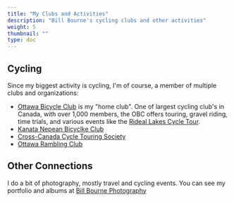 ```yaml
---
title: "My Clubs and Activities"
description: "Bill Bourne's cycling clubs and other activities"
weight: 5
thumbnail: ""
type: doc
---
```


## Cycling

Since my biggest activity is cycling, I'm of course, a member of multiple clubs and organizations:

* [Ottawa Bicycle Club](https://www.ottawabicycleclub.ca/) is my "home club". One of largest cycling club's in Canada, with over 1,000 members, the OBC offers touring, gravel riding, time trials, and various events like the [Rideal Lakes Cycle Tour](https://www.ottawabicycleclub.ca/rlct/).
* [Kanata Nepean Bicyclke Club](https://knbc.ca/)
* [Cross-Canada Cycle Touring Society](https://cccts.org/)
* [Ottawa Rambling Club](https://ottawaramblingclub.org/)

## Other Connections

I do a bit of photography, mostly travel and cycling events. You can see my portfolio and albums at [Bill Bourne Photography](https://billbourne.myportfolio.com/photography)